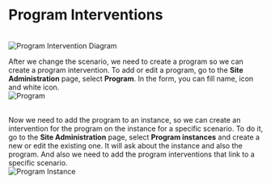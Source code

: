 # Program Interventions
<br>![Program Intervention Diagram](../../img/program-instances-diagramflow.png "Program Intervention Diagram")

After we change the scenario, we need to create a program so we can create a program intervention.
To add or edit a program, go to the **Site Administration** page, select **Program**. In the form, you can fill name, icon and white icon.
<br>![Program](../../img/program.gif "Program")<br><br>

Now we need to add the program to an instance, so we can create an intervention for the program on the instance for a specific scenario. 
To do it, go to the **Site Administration** page, select **Program instances** and create a new or edit the existing one.
It will ask about the instance and also the program. And also we need to add the program interventions that link to a specific scenario.
<br>![Program Instance](../../img/program-instance.gif "Program Instance")

